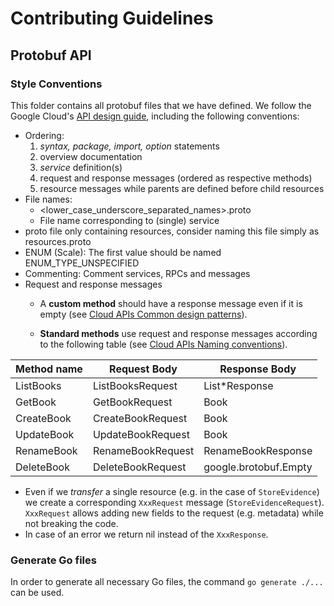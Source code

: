 # Contributing Guidelines

## Protobuf API

### Style Conventions

This folder contains all protobuf files that we have defined. We follow the Google Cloud's [API design
guide](https://cloud.google.com/apis/design/), including the following conventions:

* Ordering:
  1. _syntax, package, import, option_ statements
  2. overview documentation
  3. _service_ definition(s)
  4. request and response messages (ordered as respective methods)
  5. resource messages while parents are defined before child resources
* File names: 
  * <lower_case_underscore_separated_names>.proto
  * File name corresponding to (single) service
* proto file only containing resources, consider naming this file simply as resources.proto
* ENUM (Scale): The first value should be named ENUM_TYPE_UNSPECIFIED
* Commenting: Comment services, RPCs and messages
* Request and response messages
  * A **custom method** should have a response message even if it is empty (see [Cloud APIs Common design patterns](https://cloud.google.com/apis/design/design_patterns#empty_responses)).

  * **Standard methods** use request and response messages according to the following table (see [Cloud APIs Naming conventions](https://cloud.google.com/apis/design/naming_convention#method_names)). 

| Method name | Request Body      | Response Body         |
| ----------- | ----------------- | --------------------- |
| ListBooks   | ListBooksRequest  | List*Response         |
| GetBook     | GetBookRequest    | Book                  |
| CreateBook  | CreateBookRequest | Book                  |
| UpdateBook  | UpdateBookRequest | Book                  |
| RenameBook  | RenameBookRequest | RenameBookResponse    |
| DeleteBook  | DeleteBookRequest | google.brotobuf.Empty |

* Even if we *transfer* a single resource (e.g. in the case of `StoreEvidence`) we create a corresponding `XxxRequest` message (`StoreEvidenceRequest`). `XxxRequest` allows adding new fields to the request (e.g. metadata) while not breaking the code.
* In case of an error we return nil instead of the `XxxResponse`.

### Generate Go files

In order to generate all necessary Go files, the command `go generate ./...` can be used.
